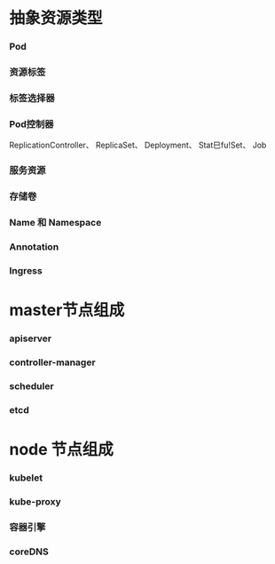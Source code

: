 # 抽象资源类型

### Pod

### 资源标签

### 标签选择器

### Pod控制器
ReplicationController、 ReplicaSet、 Deployment、 Stat巳fu!Set、 Job

### 服务资源

### 存储卷

### Name 和 Namespace

### Annotation

### Ingress

# master节点组成

### apiserver

### controller-manager 

### scheduler

### etcd

# node 节点组成

### kubelet

### kube-proxy

### 容器引擎

### coreDNS

